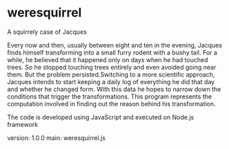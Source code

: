 # weresquirrel
A squirrely case of Jacques

Every now and then, usually between eight and ten in the evening,
Jacques finds himself transforming into a small furry rodent with a
bushy tail. For a while, he believed that it happened only on days when
he had touched trees. So he stopped touching trees entirely and even
avoided going near them. But the problem persisted.Switching to a more
scientific approach, Jacques intends to start keeping a daily log of
everything he did that day and whether he changed form. With this data
he hopes to narrow down the conditions that trigger the transformations.
This program represents the computation involved in finding out the
reason behind his transformation.

The code is developed using JavaScript and executed on Node.js framework

version: 1.0.0
main: weresquirrel.js
